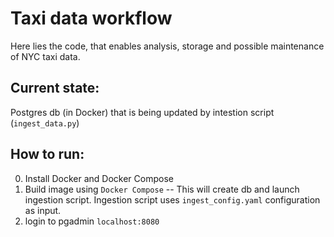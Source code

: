 # Taxi data workflow

Here lies the code, that enables analysis, storage and possible maintenance of NYC taxi data. 

## Current state: 
Postgres db (in Docker) that is being updated by intestion script (`ingest_data.py`)

## How to run: 
0) Install Docker and Docker Compose
1) Build image using `Docker Compose` -- This will create db and launch ingestion script. Ingestion script uses `ingest_config.yaml` configuration as input. 
2) login to pgadmin `localhost:8080` 

